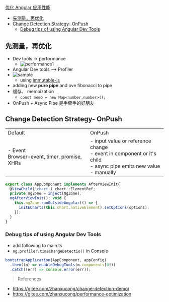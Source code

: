 [优化 Angular 应用性能](#top)

- [先测量，再优化](#先测量再优化)
- [Change Detection Strategy- OnPush](#change-detection-strategy--onpush)
  - [Debug tips of using Angular Dev Tools](#debug-tips-of-using-angular-dev-tools)

## 先测量，再优化

- Dev tools -> performance
  - ![performance1](performance1.png)
- Angular Dev tools --> Profiler
- ![sample](sample.png)
  - using [immutable-js](https://immutable-js.com/)
- adding new **pure pipe** and ove fibonacci to pipe
- 缓存、 memoization
  - `const memo = new Map<number,number>();`
- OnPush + Async Pipe 是手牵手的好朋友

## Change Detection Strategy- OnPush

|||
|---|---|
|Default|OnPush|
|- Event<br>Browser-event, timer, promise, XHRs|- input value or reference change<br>- event in component or it's child<br>- async pipe emits new value<br>- manually|

```js
export class AppComponent implements AfterViewInit{
  @ViewChild('chart') chart!:ElementRef;
  private ngZone = inject(NgZone);
  ngAfterViewInit(): void {
    this.ngZone.runOutsideAngular(() => {
      initECharts(this.chart.nativeElement).setOptions(options);
    });
  }
}
```

### Debug tips of using Angular Dev Tools

- add following to main.ts
- `ng.profiler.timeChangeDetectio()` in Console

```js
bootstrapApplication(AppComponent, appConfig)
  .then((m) => enableDebugTools(m.components[0]))
  .catch((err) => console.error(err));
```

> References
- https://gitee.com/zhanxucong/change-detection-demo/
- https://gitee.com/zhanxucong/performance-optimization
